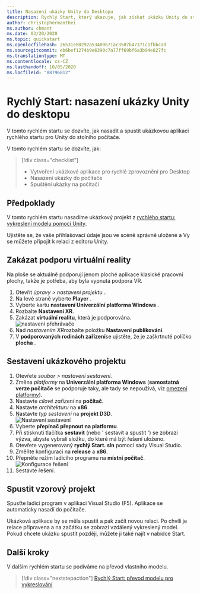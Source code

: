 ```yaml
---
title: Nasazení ukázky Unity do Desktopu
description: Rychlý Start, který ukazuje, jak získat ukázku Unity do stolního počítače
author: christophermanthei
ms.author: chmant
ms.date: 03/20/2020
ms.topic: quickstart
ms.openlocfilehash: 26531e80292a53400671ac3507b47371c1fbbcad
ms.sourcegitcommit: eb6bef1274b9e6390c7a77ff69bf6a3b94e827fc
ms.translationtype: MT
ms.contentlocale: cs-CZ
ms.lasthandoff: 10/05/2020
ms.locfileid: "88796812"
---
```

# <a name="quickstart-deploy-unity-sample-to-desktop"></a>Rychlý Start: nasazení ukázky Unity do desktopu

V tomto rychlém startu se dozvíte, jak nasadit a spustit ukázkovou aplikaci rychlého startu pro Unity do stolního počítače.

V tomto rychlém startu se dozvíte, jak:

> [!div class="checklist"]
>
>* Vytvoření ukázkové aplikace pro rychlé zprovoznění pro Desktop
>* Nasazení ukázky do počítače
>* Spuštění ukázky na počítači

## <a name="prerequisites"></a>Předpoklady

V tomto rychlém startu nasadíme ukázkový projekt z [rychlého startu: vykreslení modelu pomocí Unity](render-model.md).

Ujistěte se, že vaše přihlašovací údaje jsou ve scéně správně uložené a Vy se můžete připojit k relaci z editoru Unity.

## <a name="disable-virtual-reality-support"></a>Zakázat podporu virtuální reality

Na ploše se aktuálně podporují jenom ploché aplikace klasické pracovní plochy, takže je potřeba, aby byla vypnutá podpora VR.

1. Otevřít *úpravy > nastavení projektu...*
1. Na levé straně vyberte **Player** .
1. Vyberte kartu **nastavení Univerzální platforma Windows** .
1. Rozbalte **Nastavení XR**.
1. Zakázat **virtuální realitu**, která je podporována. \
    ![nastavení přehrávače](./media/unity-disable-xr.png)
1. Nad *nastavením XR*rozbalte položku **Nastavení publikování**.
1. V **podporovaných rodinách zařízení**se ujistěte, že je zaškrtnuté políčko **plocha** .

## <a name="build-the-sample-project"></a>Sestavení ukázkového projektu

1. Otevřete *soubor > nastavení sestavení*.
1. Změna *platformy* na **Univerzální platforma Windows** (**samostatná verze počítače** se podporuje taky, ale tady se nepoužívá, viz [omezení platformy](../reference/limits.md#platform-limitations)).
1. Nastavte *cílové zařízení* na **počítač**.
1. Nastavte *architekturu* na **x86**.
1. Nastavte *typ sestavení* na **projekt D3D**. \
  ![Nastavení sestavení](./media/unity-build-settings-pc.png)
1. Vyberte **přepínač přepnout na platformu**.
1. Při stisknutí tlačítka **sestavit** (nebo ' sestavit a spustit ') se zobrazí výzva, abyste vybrali složku, do které má být řešení uloženo.
1. Otevřete vygenerovaný **rychlý Start. sln** pomocí sady Visual Studio.
1. Změňte konfiguraci na **release** a **x86**.
1. Přepněte režim ladicího programu na **místní počítač**. \
  ![Konfigurace řešení](./media/unity-deploy-config-pc.png)
1. Sestavte řešení.

## <a name="launch-the-sample-project"></a>Spustit vzorový projekt

Spusťte ladicí program v aplikaci Visual Studio (F5). Aplikace se automaticky nasadí do počítače.

Ukázková aplikace by se měla spustit a pak začít novou relaci. Po chvíli je relace připravena a na začátku se zobrazí vzdálený vykreslený model.
Pokud chcete ukázku spustit později, můžete ji také najít v nabídce Start.

## <a name="next-steps"></a>Další kroky

V dalším rychlém startu se podíváme na převod vlastního modelu.

> [!div class="nextstepaction"]
> [Rychlý Start: převod modelu pro vykreslování](convert-model.md)
